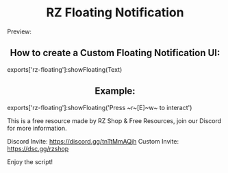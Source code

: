 <div align="center"> <h1>RZ Floating Notification</h1> </div>

Preview: 

<div align="center"> <h2>How to create a Custom Floating Notification UI:</h2> </div>
exports['rz-floating']:showFloating(Text)
<div align="center"> <h2>Example:</h2> </div>
exports['rz-floating']:showFloating('Press ~r~[E]~w~ to interact')

This is a free resource made by RZ Shop & Free Resources, join our Discord for more information.

Discord Invite: https://discord.gg/tnTtMmAQjh
Custom Invite: https://dsc.gg/rzshop

Enjoy the script!
